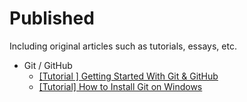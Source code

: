 # Published
Including original articles such as tutorials, essays, etc.



- Git / GitHub
  - [[Tutorial ] Getting Started With Git & GitHub]([Tutorial]Getting_Started_With_Git&GitHub.md)
  - [[Tutorial] How to Install Git on Windows]([Tutorial]How_to_Install_Git_on_Windows.md)


